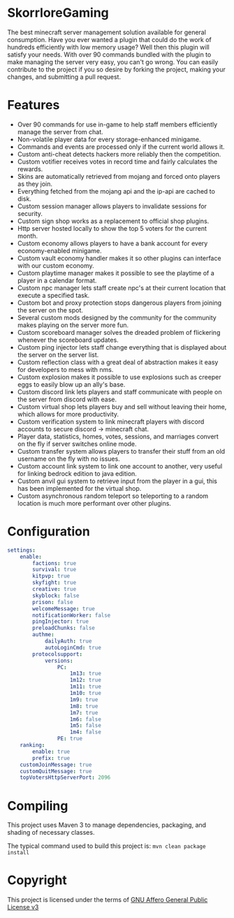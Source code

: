 # SkorrloreGaming
The best minecraft server management solution available for general consumption.
Have you ever wanted a plugin that could do the work of hundreds efficiently with low memory usage? Well then this plugin will satisfy your needs. With over 90 commands bundled with the plugin to make managing the server very easy, you can't go wrong.
You can easily contribute to the project if you so desire by forking the project, making your changes, and submitting a pull request.

# Features
* Over 90 commands for use in-game to help staff members efficiently manage the server from chat.
* Non-volatile player data for every storage-enhanced minigame.
* Commands and events are processed only if the current world allows it.
* Custom anti-cheat detects hackers more reliably then the competition.
* Custom votifier receives votes in record time and fairly calculates the rewards.
* Skins are automatically retrieved from mojang and forced onto players as they join.
* Everything fetched from the mojang api and the ip-api are cached to disk.
* Custom session manager allows players to invalidate sessions for security.
* Custom sign shop works as a replacement to official shop plugins.
* Http server hosted locally to show the top 5 voters for the current month.
* Custom economy allows players to have a bank account for every economy-enabled minigame.
* Custom vault economy handler makes it so other plugins can interface with our custom economy.
* Custom playtime manager makes it possible to see the playtime of a player in a calendar format.
* Custom npc manager lets staff create npc's at their current location that execute a specified task.
* Custom bot and proxy protection stops dangerous players from joining the server on the spot.
* Several custom mods designed by the community for the community makes playing on the server more fun.
* Custom scoreboard manager solves the dreaded problem of flickering whenever the scoreboard updates.
* Custom ping injector lets staff change everything that is displayed about the server on the server list. 
* Custom reflection class with a great deal of abstraction makes it easy for developers to mess with nms.
* Custom explosion makes it possible to use explosions such as creeper eggs to easily blow up an ally's base.
* Custom discord link lets players and staff communicate with people on the server from discord with ease.
* Custom virtual shop lets players buy and sell without leaving their home, which allows for more productivity.
* Custom verification system to link minecraft players with discord accounts to secure discord -> minecraft chat.
* Player data, statistics, homes, votes, sessions, and marriages convert on the fly if server switches online mode.
* Custom transfer system allows players to transfer their stuff from an old username on the fly with no issues.
* Custom account link system to link one account to another, very useful for linking bedrock edition to java edition.
* Custom anvil gui system to retrieve input from the player in a gui, this has been implemented for the virtual shop.
* Custom asynchronous random teleport so teleporting to a random location is much more performant over other plugins.

# Configuration
```Yaml
settings:
    enable:
        factions: true
        survival: true
        kitpvp: true
        skyfight: true
        creative: true
        skyblock: false
        prison: false
        welcomeMessage: true
        notificationWorker: false
        pingInjector: true
        preloadChunks: false
        authme:
            dailyAuth: true
            autoLoginCmd: true
        protocolsupport:
            versions:
                PC:
                    1m13: true
                    1m12: true
                    1m11: true
                    1m10: true
                    1m9: true
                    1m8: true
                    1m7: true
                    1m6: false
                    1m5: false
                    1m4: false
                PE: true
    ranking:
        enable: true
        prefix: true
    customJoinMessage: true
    customQuitMessage: true
    topVotersHttpServerPort: 2096
```

# Compiling
This project uses Maven 3 to manage dependencies, packaging, and shading of necessary classes.

The typical command used to build this project is: `mvn clean package install`

# Copyright
This project is licensed under the terms of [GNU Affero General Public License v3](LICENSE)
